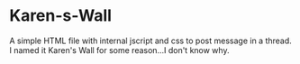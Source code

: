 # Karen-s-Wall
A simple HTML file with internal jscript and css to post message in a thread. I named it Karen's Wall for some reason...I don't know why.
